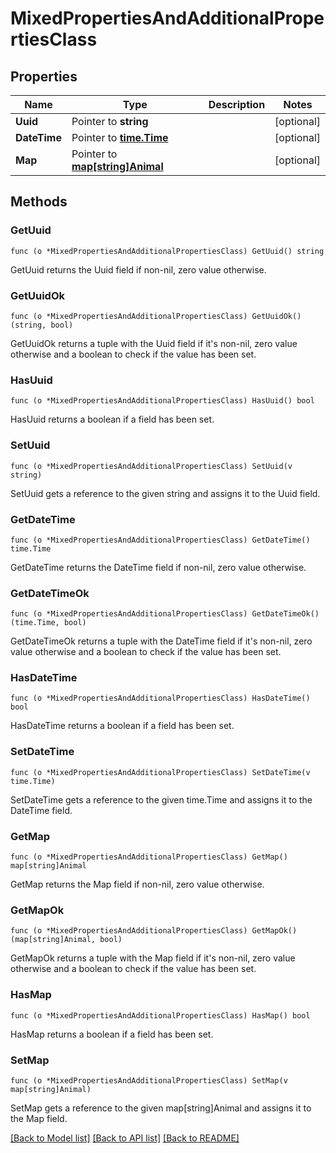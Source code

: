 # MixedPropertiesAndAdditionalPropertiesClass

## Properties

Name | Type | Description | Notes
------------ | ------------- | ------------- | -------------
**Uuid** | Pointer to **string** |  | [optional] 
**DateTime** | Pointer to [**time.Time**](time.Time.md) |  | [optional] 
**Map** | Pointer to [**map[string]Animal**](Animal.md) |  | [optional] 

## Methods

### GetUuid

`func (o *MixedPropertiesAndAdditionalPropertiesClass) GetUuid() string`

GetUuid returns the Uuid field if non-nil, zero value otherwise.

### GetUuidOk

`func (o *MixedPropertiesAndAdditionalPropertiesClass) GetUuidOk() (string, bool)`

GetUuidOk returns a tuple with the Uuid field if it's non-nil, zero value otherwise
and a boolean to check if the value has been set.

### HasUuid

`func (o *MixedPropertiesAndAdditionalPropertiesClass) HasUuid() bool`

HasUuid returns a boolean if a field has been set.

### SetUuid

`func (o *MixedPropertiesAndAdditionalPropertiesClass) SetUuid(v string)`

SetUuid gets a reference to the given string and assigns it to the Uuid field.

### GetDateTime

`func (o *MixedPropertiesAndAdditionalPropertiesClass) GetDateTime() time.Time`

GetDateTime returns the DateTime field if non-nil, zero value otherwise.

### GetDateTimeOk

`func (o *MixedPropertiesAndAdditionalPropertiesClass) GetDateTimeOk() (time.Time, bool)`

GetDateTimeOk returns a tuple with the DateTime field if it's non-nil, zero value otherwise
and a boolean to check if the value has been set.

### HasDateTime

`func (o *MixedPropertiesAndAdditionalPropertiesClass) HasDateTime() bool`

HasDateTime returns a boolean if a field has been set.

### SetDateTime

`func (o *MixedPropertiesAndAdditionalPropertiesClass) SetDateTime(v time.Time)`

SetDateTime gets a reference to the given time.Time and assigns it to the DateTime field.

### GetMap

`func (o *MixedPropertiesAndAdditionalPropertiesClass) GetMap() map[string]Animal`

GetMap returns the Map field if non-nil, zero value otherwise.

### GetMapOk

`func (o *MixedPropertiesAndAdditionalPropertiesClass) GetMapOk() (map[string]Animal, bool)`

GetMapOk returns a tuple with the Map field if it's non-nil, zero value otherwise
and a boolean to check if the value has been set.

### HasMap

`func (o *MixedPropertiesAndAdditionalPropertiesClass) HasMap() bool`

HasMap returns a boolean if a field has been set.

### SetMap

`func (o *MixedPropertiesAndAdditionalPropertiesClass) SetMap(v map[string]Animal)`

SetMap gets a reference to the given map[string]Animal and assigns it to the Map field.


[[Back to Model list]](../README.md#documentation-for-models) [[Back to API list]](../README.md#documentation-for-api-endpoints) [[Back to README]](../README.md)


